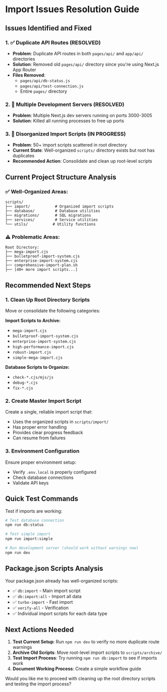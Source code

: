 # Import Issues Resolution Guide

## Issues Identified and Fixed

### 1. ✅ Duplicate API Routes (RESOLVED)
- **Problem**: Duplicate API routes in both `pages/api/` and `app/api/` directories
- **Solution**: Removed old `pages/api/` directory since you're using Next.js App Router
- **Files Removed**: 
  - `pages/api/db-status.js`
  - `pages/api/test-connection.js`
  - Entire `pages/` directory

### 2. 🔄 Multiple Development Servers (RESOLVED)
- **Problem**: Multiple Next.js dev servers running on ports 3000-3005
- **Solution**: Killed all running processes to free up ports

### 3. 📁 Disorganized Import Scripts (IN PROGRESS)
- **Problem**: 50+ import scripts scattered in root directory
- **Current State**: Well-organized `scripts/` directory exists but root has duplicates
- **Recommended Action**: Consolidate and clean up root-level scripts

## Current Project Structure Analysis

### ✅ Well-Organized Areas:
```
scripts/
├── import/           # Organized import scripts
├── database/         # Database utilities
├── migrations/       # SQL migrations
├── services/         # Service utilities
└── utils/           # Utility functions
```

### ⚠️ Problematic Areas:
```
Root Directory:
├── mega-import.cjs
├── bulletproof-import-system.cjs
├── enterprise-import-system.cjs
├── comprehensive-import-plan.sh
├── [40+ more import scripts...]
```

## Recommended Next Steps

### 1. Clean Up Root Directory Scripts
Move or consolidate the following categories:

**Import Scripts to Archive:**
- `mega-import.cjs`
- `bulletproof-import-system.cjs`
- `enterprise-import-system.cjs`
- `high-performance-import.cjs`
- `robust-import.cjs`
- `simple-mega-import.cjs`

**Database Scripts to Organize:**
- `check-*.cjs/mjs/js`
- `debug-*.cjs`
- `fix-*.cjs`

### 2. Create Master Import Script
Create a single, reliable import script that:
- Uses the organized scripts in `scripts/import/`
- Has proper error handling
- Provides clear progress feedback
- Can resume from failures

### 3. Environment Configuration
Ensure proper environment setup:
- Verify `.env.local` is properly configured
- Check database connections
- Validate API keys

## Quick Test Commands

Test if imports are working:
```bash
# Test database connection
npm run db:status

# Test simple import
npm run import:simple

# Run development server (should work without warnings now)
npm run dev
```

## Package.json Scripts Analysis

Your package.json already has well-organized scripts:
- ✅ `db:import` - Main import script
- ✅ `db:import:all` - Import all data
- ✅ `turbo-import` - Fast import
- ✅ `verify-all` - Verification
- ✅ Individual import scripts for each data type

## Next Actions Needed

1. **Test Current Setup**: Run `npm run dev` to verify no more duplicate route warnings
2. **Archive Old Scripts**: Move root-level import scripts to `scripts/archive/`
3. **Test Import Process**: Try running `npm run db:import` to see if imports work
4. **Document Working Process**: Create a simple workflow guide

Would you like me to proceed with cleaning up the root directory scripts and testing the import process?
